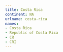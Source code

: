 ```yaml
---
title: Costa Rica
continent: NA
urlname: costa-rica
names:
- Costa Rica
- Republic of Costa Rica
- CR
- CRI
---
```


